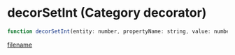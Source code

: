 # decorSetInt (Category decorator)

```js
function decorSetInt(entity: number, propertyName: string, value: number): boolean
```

[filename](decorSetInt_m.md ':include')
